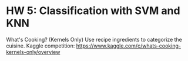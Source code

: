 # HW 5: Classification with SVM and KNN #
What's Cooking? (Kernels Only)
Use recipe ingredients to categorize the cuisine.
Kaggle competition: https://www.kaggle.com/c/whats-cooking-kernels-only/overview
